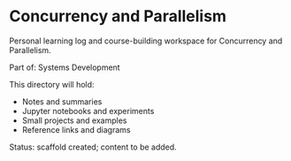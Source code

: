 # Concurrency and Parallelism

Personal learning log and course-building workspace for Concurrency and Parallelism.

Part of: Systems Development

This directory will hold:
- Notes and summaries
- Jupyter notebooks and experiments
- Small projects and examples
- Reference links and diagrams

Status: scaffold created; content to be added.
